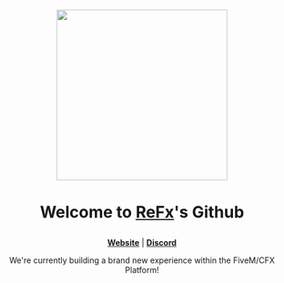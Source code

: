 <h1 align="center">
  <img src="https://cdn.refx.gg/static/social/logo.png" height='300' > </a>
</h1>
<h1 align="center">Welcome to <a href="https://refx.gg">ReFx</a>'s Github</p></h1>
<p align="center">
  <strong><a href="https://refx.gg">Website</a></strong> |
  <strong><a href="https://discord.gg/refx">Discord</a></strong>
</p>

<p align="center">We're currently building a brand new experience within the FiveM/CFX Platform!</p>
